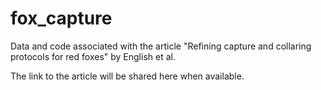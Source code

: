 # fox_capture
Data and code associated with the article "Refining capture and collaring protocols for red foxes" by English et al.

The link to the article will be shared here when available. 

